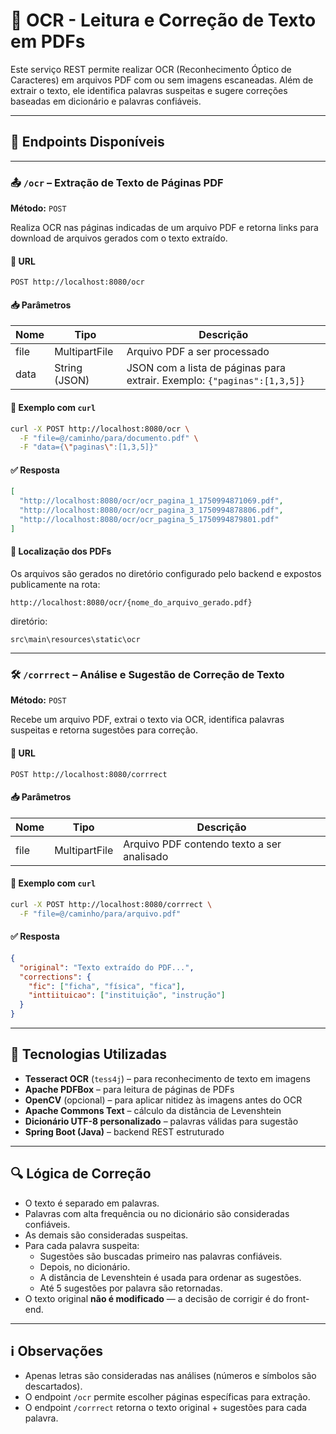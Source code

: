 ﻿
# 🧾 OCR - Leitura e Correção de Texto em PDFs

Este serviço REST permite realizar OCR (Reconhecimento Óptico de Caracteres) em arquivos PDF com ou sem imagens escaneadas. Além de extrair o texto, ele identifica palavras suspeitas e sugere correções baseadas em dicionário e palavras confiáveis.

---

## 📌 Endpoints Disponíveis

---

### 📤 `/ocr` – Extração de Texto de Páginas PDF

**Método:** `POST`

Realiza OCR nas páginas indicadas de um arquivo PDF e retorna links para download de arquivos gerados com o texto extraído.

#### 🧾 URL

```
POST http://localhost:8080/ocr
```

#### 📥 Parâmetros

| Nome  | Tipo           | Descrição                                                       |
|-------|----------------|-------------------------------------------------------------------|
| file  | MultipartFile  | Arquivo PDF a ser processado                                     |
| data  | String (JSON)  | JSON com a lista de páginas para extrair. Exemplo: `{"paginas":[1,3,5]}` |

#### 🧪 Exemplo com `curl`

```bash
curl -X POST http://localhost:8080/ocr \
  -F "file=@/caminho/para/documento.pdf" \
  -F "data={\"paginas\":[1,3,5]}"
```

#### ✅ Resposta

```json
[
  "http://localhost:8080/ocr/ocr_pagina_1_1750994871069.pdf",
  "http://localhost:8080/ocr/ocr_pagina_3_1750994878806.pdf",
  "http://localhost:8080/ocr/ocr_pagina_5_1750994879801.pdf"
]
```

#### 📁 Localização dos PDFs

Os arquivos são gerados no diretório configurado pelo backend e expostos publicamente na rota:

```
http://localhost:8080/ocr/{nome_do_arquivo_gerado.pdf}
```
diretório:
```
src\main\resources\static\ocr
```

---

### 🛠️ `/corrrect` – Análise e Sugestão de Correção de Texto

**Método:** `POST`

Recebe um arquivo PDF, extrai o texto via OCR, identifica palavras suspeitas e retorna sugestões para correção.

#### 🧾 URL

```
POST http://localhost:8080/corrrect
```

#### 📥 Parâmetros

| Nome  | Tipo           | Descrição                                         |
|-------|----------------|---------------------------------------------------|
| file  | MultipartFile  | Arquivo PDF contendo texto a ser analisado       |

#### 🧪 Exemplo com `curl`

```bash
curl -X POST http://localhost:8080/corrrect \
  -F "file=@/caminho/para/arquivo.pdf"
```

#### ✅ Resposta

```json
{
  "original": "Texto extraído do PDF...",
  "corrections": {
    "fic": ["ficha", "física", "fica"],
    "inttiituicao": ["instituição", "instrução"]
  }
}
```

---

## 🔧 Tecnologias Utilizadas

- **Tesseract OCR** (`tess4j`) – para reconhecimento de texto em imagens
- **Apache PDFBox** – para leitura de páginas de PDFs
- **OpenCV** (opcional) – para aplicar nitidez às imagens antes do OCR
- **Apache Commons Text** – cálculo da distância de Levenshtein
- **Dicionário UTF-8 personalizado** – palavras válidas para sugestão
- **Spring Boot (Java)** – backend REST estruturado

---

## 🔍 Lógica de Correção

- O texto é separado em palavras.
- Palavras com alta frequência ou no dicionário são consideradas confiáveis.
- As demais são consideradas suspeitas.
- Para cada palavra suspeita:
    - Sugestões são buscadas primeiro nas palavras confiáveis.
    - Depois, no dicionário.
    - A distância de Levenshtein é usada para ordenar as sugestões.
    - Até 5 sugestões por palavra são retornadas.
- O texto original **não é modificado** — a decisão de corrigir é do front-end.

---

## ℹ️ Observações

- Apenas letras são consideradas nas análises (números e símbolos são descartados).
- O endpoint `/ocr` permite escolher páginas específicas para extração.
- O endpoint `/corrrect` retorna o texto original + sugestões para cada palavra.
